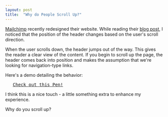 ```yaml
---
layout: post
title:  "Why do People Scroll Up?"
---
```


[Mailchimp](http://mailchimp.com/) recently redesigned their website. While reading their [blog post](http://blog.mailchimp.com/new-mailchimp-is-here/), I noticed that the position of the header changes based on the user's scroll direction. <!-- more -->

When the user scrolls down, the header jumps out of the way. This gives the reader a clear view of the content. If you begin to scroll up the page, the header comes back into position and makes the assumption that we're looking for navigation-type links.

Here's a demo detailing the behavior: 

<pre class="codepen" data-height="400" data-type="result" data-href="Hfuxk" data-user="jshawl" data-safe="true"> <code> </code> <a href="http://codepen.io/jshawl/pen/Hfuxk">Check out this Pen!</a> </pre>
<script src="http://codepen.io/assets/embed/ei.js"> </script>  

I think this is a nice touch -  a little something extra to enhance my experience. 

Why do you scroll up?
